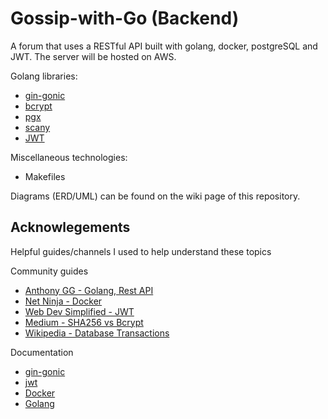 # Gossip-with-Go (Backend) 

A forum that uses a RESTful API built with golang, docker, postgreSQL and JWT. The server will be hosted on AWS.

Golang libraries:
* [gin-gonic](https://pkg.go.dev/github.com/gin-gonic/gin)
* [bcrypt](https://pkg.go.dev/golang.org/x/crypto/bcrypt)
* [pgx](https://pkg.go.dev/github.com/jackc/pgx/v5)
* [scany](https://pkg.go.dev/github.com/georgysavva/scany/pgxscan)
* [JWT](https://pkg.go.dev/github.com/golang-jwt/jwt/v5)

Miscellaneous technologies:
* Makefiles

Diagrams (ERD/UML) can be found on the wiki page of this repository.

## Acknowlegements

Helpful guides/channels I used to help understand these topics

Community guides
* [Anthony GG - Golang, Rest API](https://www.youtube.com/@anthonygg_)
* [Net Ninja - Docker](https://www.youtube.com/@NetNinja)
* [Web Dev Simplified - JWT](https://www.youtube.com/watch?v=7Q17ubqLfaM)
* [Medium - SHA256 vs Bcrypt](https://medium.com/nerd-for-tech/sha-2-and-bcrypt-encryption-algorithms-e0c0599b0da)
* [Wikipedia - Database Transactions](https://en.wikipedia.org/wiki/Database_transaction#:~:text=In%20a%20database%20management%20system,is%20known%20as%20a%20transaction.)

Documentation
* [gin-gonic](https://gin-gonic.com/docs/examples/)
* [jwt]()
* [Docker]()
* [Golang]()